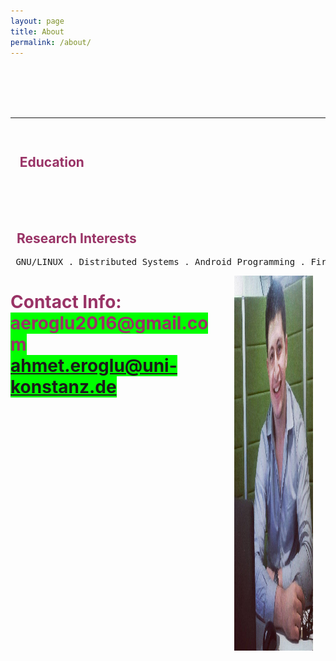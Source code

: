 ```yaml
---
layout: page
title: About
permalink: /about/
---
```


<table style="height: 120px;" width="620">
<tbody>
<th> <h2>&nbsp; &nbsp;<span style="color: #993366;">Education</span></h2></th>
<tr>
<td>
<h3><span style="color: #993366;"><span style="color: #993366;">Degree</span></span></h3>
</td>
<td>
<h3><span style="color: #993366;">University</span></h3>
</td>
<td>
<h3><span style="color: #993366;">Field of Study</span></h3>
</td>
<td>
<h3><span style="color: #993366;">Year</span></h3>
</td>
</tr>
<tr>
<td>Bachelors</td>
<td>Istanbul University(TURKEY)</td>
<td>Computer Engineering</td>
<td>2012/2016</td>
<br>
</tr>
<br>
<tr>
<br>
<td>Bachelors Exchange</td>
<td>Halmstad University(Sweden)</td>
<td>Computer and Electronical Engineering</td>
<td>
<p>2014/2015</p>
</td>
</tr>
<tr>
<br>
<td>Master of Science</td>
<td>Konstanz University(Germany)</td>
<td>Computer and Information Science</td>
<td>2016/cont.</td>
</tr>
</tbody>
</table>
<p>&nbsp;</p>
<h2><span style="color: #993366;">&nbsp; Research Interests</span></h2>
<pre > GNU/LINUX . Distributed Systems . Android Programming . Firebase . Javascript</pre>
<img style="max-width: 25%; max-height:25%;" align="right" hspace="20" src="/images/profile.jpg" alt="Ahmet EROGLU" width="600px" height="600px">
<h1><span style="color: #993366;">Contact Info:<br /><span style="background-color: #00ff00;">aeroglu2016@gmail.com<a href="mailto:ahmet.eroglu@uni-konstanz.de"><br />ahmet.eroglu@uni-konstanz.de</a></span><br /></span></h1>


